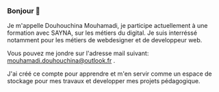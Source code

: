 ### Bonjour 👋
Je m'appelle Douhouchina Mouhamadi, je participe actuellement à une formation avec SAYNA, sur les métiers du digital.
Je suis interréssé notamment pour les métiers de webdesigner et de developpeur web.

Vous pouvez me jondre sur l'adresse mail suivant: mouhamadi.douhouchina@outlook.fr .

J'ai créé ce compte pour apprendre et m'en servir comme un espace de stockage pour mes travaux et developper mes projets pédagogique.
